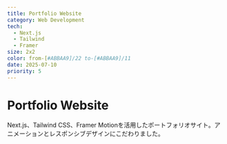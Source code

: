 ```yaml
---
title: Portfolio Website
category: Web Development
tech:
  - Next.js
  - Tailwind
  - Framer
size: 2x2
color: from-[#ABBAA9]/22 to-[#ABBAA9]/11
date: 2025-07-10
priority: 5
---
```

# Portfolio Website

Next.js、Tailwind CSS、Framer Motionを活用したポートフォリオサイト。アニメーションとレスポンシブデザインにこだわりました。
